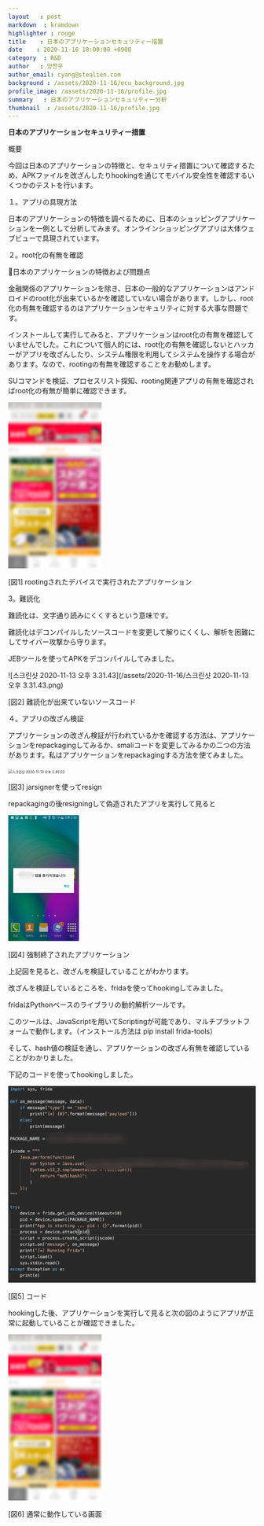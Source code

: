 ```yaml
---
layout   : post
markdown  : kramdown
highlighter : rouge
title    : 日本のアプリケーションセキュリティー措置
date    : 2020-11-16 18:00:00 +0900
category  : R&D
author   : 양찬우
author_email: cyang@stealien.com
background : /assets/2020-11-16/ecu_background.jpg
profile_image: /assets/2020-11-16/profile.jpg
summary   : 日本のアプリケーションセキュリティー分析
thumbnail  : /assets/2020-11-16/profile.jpg
---
```


**日本のアプリケーションセキュリティー措置**

概要

今回は日本のアプリケーションの特徴と、セキュリティ措置について確認するため、APKファイルを改ざんしたりhookingを通じてモバイル安全性を確認するいくつかのテストを行います。



１。アプリの具現方法

日本のアプリケーションの特徴を調べるために、日本のショッピングアプリケーションを一例として分析してみます。オンラインショッピングアプリは大体ウェブビューで具現されています。



２。root化の有無を確認

日本のアプリケーションの特徴および問題点

金融関係のアプリケーションを除き、日本の一般的なアプリケーションはアンドロイドのroot化が出来ているかを確認していない場合があります。しかし、root化の有無を確認するのはアプリケーションセキュリティに対する大事な問題です。

インストールして実行してみると、アプリケーションはroot化の有無を確認していませんでした。これについて個人的には、root化の有無を確認しないとハッカーがアプリを改ざんしたり、システム権限を利用してシステムを操作する場合があります。なので、rootingの有無を確認することをお勧めします。

SUコマンドを検証、プロセスリスト探知、rooting関連アプリの有無を確認さればroot化の有無が簡単に確認できます。

<img src="/assets/2020-11-16/16.png" alt="16" style="zoom:33%;" />

​[図1] rootingされたデバイスで実行されたアプリケーション

3。難読化

難読化は、文字通り読みにくくするという意味です。

難読化はデコンパイルしたソースコードを変更して解りにくくし、解析を困難にしてサイバー攻撃から守ります。

JEBツールを使ってAPKをデコンパイルしてみました。

![스크린샷 2020-11-13 오후 3.31.43](/assets/2020-11-16/스크린샷 2020-11-13 오후 3.31.43.png)

​[図2] 難読化が出来ていないソースコード



４。アプリの改ざん検証

アプリケーションの改ざん検証が行われているかを確認する方法は、アプリケーションをrepackagingしてみるか、smaliコードを変更してみるかの二つの方法があります。私はアプリケーションをrepackagingする方法を使てみました。

<img src="/Users/randomip/Desktop/스크린샷 2020-11-13 오후 2.45.03.png" alt="스크린샷 2020-11-13 오후 2.45.03" style="zoom: 50%;" />

​[図3] jarsignerを使ってresign

repackagingの後resigningして偽造されたアプリを実行して見ると

<img src="/assets/2020-11-16/3.png" alt="3" style="zoom:25%;" />

​[図4] 強制終了されたアプリケーション



上記図を見ると、改ざんを検証していることがわかります。

改ざんを検証しているところを、fridaを使ってhookingしてみました。

fridaはPythonベースのライブラリの動的解析ツールです。

このツールは、JavaScriptを用いてScriptingが可能であり、マルチプラットフォームで動作します。（インストール方法は pip install frida-tools）

そして、hash値の検証を通し、アプリケーションの改ざん有無を確認していることがわかりました。

下記のコードを使ってhookingしました。

<img src="/assets/2020-11-16/MCD.png" alt="MCD" style="zoom:50%;" />

​[図5] コード

hookingした後、アプリケーションを実行して見ると次の図のようにアプリが正常に起動していることが確認できました。

<img src="/assets/2020-11-16/16.png" alt="16" style="zoom:33%;" />

​[図6] 通常に動作している画面



